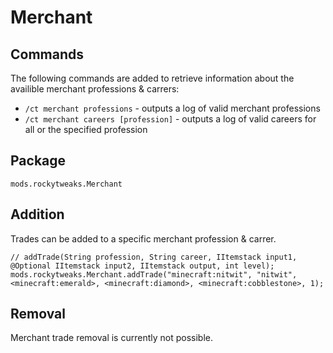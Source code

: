 # Merchant

## Commands

The following commands are added to retrieve information about the availible merchant professions & carrers:

- `/ct merchant professions` - outputs a log of valid merchant professions
- `/ct merchant careers [profession]` - outputs a log of valid careers for all or the specified profession

## Package

`mods.rockytweaks.Merchant`

## Addition

Trades can be added to a specific merchant profession & carrer.

```zenscript
// addTrade(String profession, String career, IItemstack input1, @Optional IItemstack input2, IItemstack output, int level);
mods.rockytweaks.Merchant.addTrade("minecraft:nitwit", "nitwit", <minecraft:emerald>, <minecraft:diamond>, <minecraft:cobblestone>, 1);
```

## Removal

Merchant trade removal is currently not possible.
